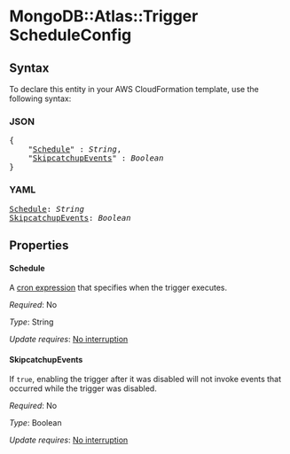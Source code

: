 # MongoDB::Atlas::Trigger ScheduleConfig

## Syntax

To declare this entity in your AWS CloudFormation template, use the following syntax:

### JSON

<pre>
{
    "<a href="#schedule" title="Schedule">Schedule</a>" : <i>String</i>,
    "<a href="#skipcatchupevents" title="SkipcatchupEvents">SkipcatchupEvents</a>" : <i>Boolean</i>
}
</pre>

### YAML

<pre>
<a href="#schedule" title="Schedule">Schedule</a>: <i>String</i>
<a href="#skipcatchupevents" title="SkipcatchupEvents">SkipcatchupEvents</a>: <i>Boolean</i>
</pre>

## Properties

#### Schedule

A [cron expression](https://www.mongodb.com/docs/atlas/app-services/triggers/scheduled-triggers/#cron-expressions) that specifies when the trigger executes.

_Required_: No

_Type_: String

_Update requires_: [No interruption](https://docs.aws.amazon.com/AWSCloudFormation/latest/UserGuide/using-cfn-updating-stacks-update-behaviors.html#update-no-interrupt)

#### SkipcatchupEvents

If `true`, enabling the trigger after it was disabled
will not invoke events that occurred while the trigger
was disabled.

_Required_: No

_Type_: Boolean

_Update requires_: [No interruption](https://docs.aws.amazon.com/AWSCloudFormation/latest/UserGuide/using-cfn-updating-stacks-update-behaviors.html#update-no-interrupt)

